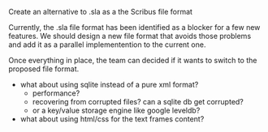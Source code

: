 Create an alternative to .sla as a the Scribus file format

Currently, the .sla file format has been identified as a blocker for a few new features. We should design a new file format that avoids those problems and add it as a parallel implementention to the current one.

Once everything in place, the team can decided if it wants to switch to the proposed file format.


- what about using sqlite instead of a pure xml format?
  - performance?
  - recovering from corrupted files? can a sqlite db get corrupted?
  - or a key/value storage engine like google leveldb?
- what about using html/css for the text frames content?
